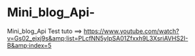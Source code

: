 # Mini_blog_Api-
Mini_blog_Api  Test tuto ==> https://www.youtube.com/watch?v=Gs02_ejxj9s&amp;list=PLcfNN5yIpSA01Zfxxh9L3XsriAVHS2I-B&amp;index=5
